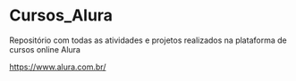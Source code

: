 # Cursos_Alura
Repositório com todas as atividades e projetos realizados na plataforma de cursos online Alura

https://www.alura.com.br/
